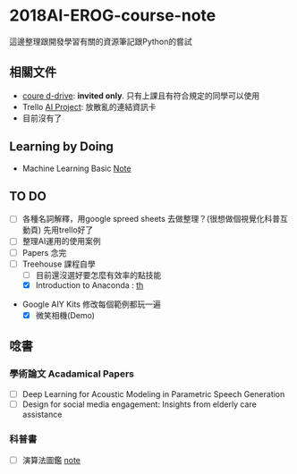 # 2018AI-EROG-course-note
這邊整理跟開發學習有關的資源筆記跟Python的嘗試

## 相關文件

- [coure d-drive](https://drive.google.com/drive/folders/1OCg81tIUedBkU9Lu6qvEYLZlxlTL2LCO):  **invited only**. 只有上課且有符合規定的同學可以使用
- Trello [AI Project](https://trello.com/b/swFj8lJT/ai-projects): 放散亂的連結資訊卡
- 目前沒有了

## Learning by Doing 

- Machine Learning Basic [Note](./workshop-notes/1020ML.md)

## TO DO

- [ ] 各種名詞解釋，用google spreed sheets 去做整理？(很想做個視覺化科普互動頁)
    先用trello好了
- [ ] 整理AI運用的使用案例
- [ ] Papers 念完
- [ ] Treehouse 課程自學 
    - [ ] 目前還沒選好要怎麼有效率的點技能
    - [x] Introduction to Anaconda : [th](https://teamtreehouse.com/library/introduction-to-anaconda)

-  Google AIY Kits 修改每個範例都玩一遍
    - [x] 微笑相機(Demo) 

## 唸書

### 學術論文 Acadamical Papers

- [ ] Deep Learning for Acoustic Modeling in Parametric Speech Generation
- [ ] Design for social media engagement: Insights from elderly care assistance

### 科普書

- [ ] 演算法圖鑑 [note](./notes/bool-algorithm.md)